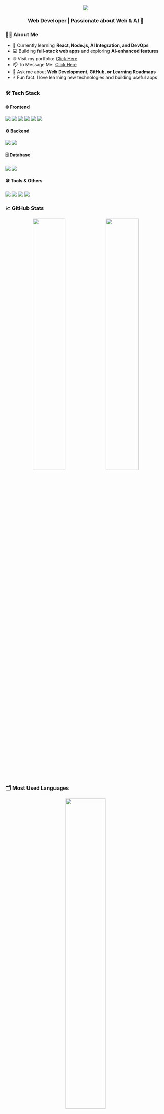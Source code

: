 <!-- Profile Banner -->
<p align="center">
  <img src="https://capsule-render.vercel.app/api?type=waving&color=0A74DA&height=200&section=header&text=Anowar%20Hossain%20🚀&fontSize=45&fontColor=ffffff&animation=fadeIn&fontAlignY=35" />
</p>

<h3 align="center">Web Developer | Passionate about Web & AI 🚀</h3>

### 👨‍💻 About Me
- 🌱 Currently learning **React, Node.js, AI Integration, and DevOps**  
- 💻 Building **full-stack web apps** and exploring **AI-enhanced features**  
- 🌐 Visit my portfolio: [Click Here](https://anowar.netlify.app)  
- 📫 To Message Me: [Click Here](https://msganowar.netlify.app/)  
- 💬 Ask me about **Web Development, GitHub, or Learning Roadmaps**  
- ⚡ Fun fact: I love learning new technologies and building useful apps  

### 🛠️ Tech Stack

#### 🌐 Frontend
<p>
  <img src="https://img.shields.io/badge/-HTML5-E34F26?style=flat&logo=html5&logoColor=white" />
  <img src="https://img.shields.io/badge/-CSS3-1572B6?style=flat&logo=css3" />
  <img src="https://img.shields.io/badge/-JavaScript-F7DF1E?style=flat&logo=javascript&logoColor=black" />
  <img src="https://img.shields.io/badge/-TypeScript-3178C6?style=flat&logo=typescript&logoColor=white" />
  <img src="https://img.shields.io/badge/-React-61DAFB?style=flat&logo=react&logoColor=black" />
  <img src="https://img.shields.io/badge/-TailwindCSS-38B2AC?style=flat&logo=tailwind-css" />
</p>

#### ⚙️ Backend
<p>
  <img src="https://img.shields.io/badge/-Node.js-339933?style=flat&logo=node.js&logoColor=white" />
  <img src="https://img.shields.io/badge/-Express.js-000000?style=flat&logo=express&logoColor=white" />
</p>

#### 🗄️ Database
<p>
  <img src="https://img.shields.io/badge/-MongoDB-47A248?style=flat&logo=mongodb&logoColor=white" />
  <img src="https://img.shields.io/badge/-MySQL-4479A1?style=flat&logo=mysql&logoColor=white" />
</p>

#### 🛠️ Tools & Others
<p>
  <img src="https://img.shields.io/badge/-Git-F05032?style=flat&logo=git&logoColor=white" />
  <img src="https://img.shields.io/badge/-GitHub-181717?style=flat&logo=github&logoColor=white" />
  <img src="https://img.shields.io/badge/-VSCode-007ACC?style=flat&logo=visual-studio-code&logoColor=white" />
  <img src="https://img.shields.io/badge/-Postman-FF6C37?style=flat&logo=postman&logoColor=white" />
</p>

### 📈 GitHub Stats
<p align="center">
  <img src="https://github-readme-stats.vercel.app/api?username=anowarohossain&show_icons=true&theme=tokyonight" width="45%" />
  <img src="https://github-readme-streak-stats.herokuapp.com/?user=anowarohossain&theme=tokyonight" width="45%" />
</p>

### 🗂️ Most Used Languages
<p align="center">
  <img src="https://github-readme-stats.vercel.app/api/top-langs/?username=anowarohossain&layout=compact&theme=tokyonight" width="50%" />
</p>

### 🌐 Connect With Me
<p align="center">
  <a href="https://linkedin.com/in/anowarohossain"><img src="https://img.shields.io/badge/LinkedIn-blue?style=for-the-badge&logo=linkedin" /></a>
  <a href="https://msganowar.netlify.app/"><img src="https://img.shields.io/badge/Message%20Me-0A74DA?style=for-the-badge&logo=gmail&logoColor=white" /></a>
</p>

<p align="center">
  ⭐ *Thanks for visiting! Don't forget to follow and connect with me!* 😊
</p>

<!-- Footer Banner -->
<p align="center">
  <img src="https://capsule-render.vercel.app/api?type=waving&color=0A74DA&height=100&section=footer" />
</p>
